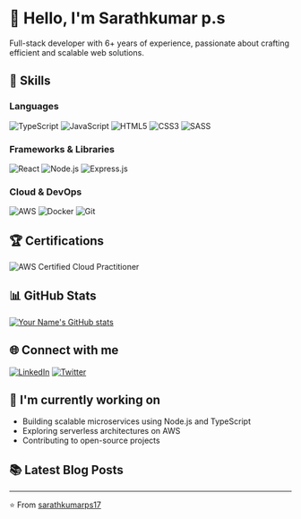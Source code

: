 # 👋 Hello, I'm Sarathkumar p.s

Full-stack developer with 6+ years of experience, passionate about crafting efficient and scalable web solutions.

## 🚀 Skills

### Languages
![TypeScript](https://img.shields.io/badge/-TypeScript-3178C6?style=flat-square&logo=typescript&logoColor=white)
![JavaScript](https://img.shields.io/badge/-JavaScript-F7DF1E?style=flat-square&logo=javascript&logoColor=black)
![HTML5](https://img.shields.io/badge/-HTML5-E34F26?style=flat-square&logo=html5&logoColor=white)
![CSS3](https://img.shields.io/badge/-CSS3-1572B6?style=flat-square&logo=css3&logoColor=white)
![SASS](https://img.shields.io/badge/-SASS-CC6699?style=flat-square&logo=sass&logoColor=white)

### Frameworks & Libraries
![React](https://img.shields.io/badge/-React-61DAFB?style=flat-square&logo=react&logoColor=black)
![Node.js](https://img.shields.io/badge/-Node.js-339933?style=flat-square&logo=node.js&logoColor=white)
![Express.js](https://img.shields.io/badge/-Express.js-000000?style=flat-square&logo=express&logoColor=white)

### Cloud & DevOps
![AWS](https://img.shields.io/badge/-AWS-232F3E?style=flat-square&logo=amazon-aws&logoColor=white)
![Docker](https://img.shields.io/badge/-Docker-2496ED?style=flat-square&logo=docker&logoColor=white)
![Git](https://img.shields.io/badge/-Git-F05032?style=flat-square&logo=git&logoColor=white)

## 🏆 Certifications
![AWS Certified Cloud Practitioner](https://img.shields.io/badge/-AWS%20Certified%20Cloud%20Practitioner-232F3E?style=flat-square&logo=amazon-aws&logoColor=white)

## 📊 GitHub Stats

[![Your Name's GitHub stats](https://github-readme-stats.vercel.app/api?username=sarathkumarps17&show_icons=true&theme=radical)](https://github.com/sarathkumarps17)

## 🌐 Connect with me

[![LinkedIn](https://img.shields.io/badge/-LinkedIn-0077B5?style=flat-square&logo=linkedin&logoColor=white)](https://www.linkedin.com/in/sarathkumar-p-s-9169511b6//)
[![Twitter](https://img.shields.io/badge/-Twitter-1DA1F2?style=flat-square&logo=twitter&logoColor=white)](https://twitter.com/yourusername)


## 🔭 I'm currently working on
- Building scalable microservices using Node.js and TypeScript
- Exploring serverless architectures on AWS
- Contributing to open-source projects

## 📚 Latest Blog Posts
<!-- BLOG-POST-LIST:START -->
<!-- BLOG-POST-LIST:END -->

---

⭐️ From [sarathkumarps17](https://github.com/sarathkumarps17)
